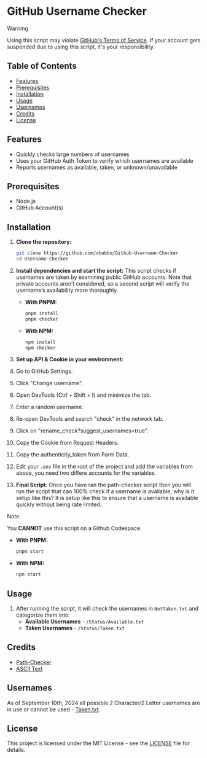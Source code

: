 # GitHub Username Checker

> [!WARNING]
> Using this script may violate [GitHub's Terms of Service](https://docs.github.com/en/site-policy/github-terms/github-terms-of-service). If your account gets suspended due to using this script, it's your responsibility.

## Table of Contents
- [Features](#features)
- [Prerequisites](#prerequisites)
- [Installation](#installation)
- [Usage](#usage)
- [Usernames](#usernames)
- [Credits](#credits)
- [License](#license)

## Features
- Quickly checks large numbers of usernames
- Uses your GitHub Auth Token to verify which usernames are available
- Reports usernames as available, taken, or unknown/unavailable

## Prerequisites
- Node.js
- GitHub Account(s)

## Installation

1. **Clone the repository:**
    ```bash
    git clone https://github.com/xbubbo/Github-Username-Checker
    cd Username-Checker
    ```

2. **Install dependencies and start the script:**
This script checks if usernames are taken by examining public GitHub accounts. Note that private accounts aren’t considered, so a second script will verify the username’s availability more thoroughly. 

   - **With PNPM:**
     ```bash
     pnpm install
     pnpm checker
     ```

   - **With NPM:**
     ```bash
     npm install
     npm checker
     ```

3. **Set up API & Cookie in your environment:**

1. Go to GitHub Settings.
2. Click "Change username".
3. Open DevTools (Ctrl + Shift + I) and minimize the tab.
4. Enter a random username.
5. Re-open DevTools and search "check" in the network tab.
6. Click on "rename_check?suggest_usernames=true".
7. Copy the Cookie from Request Headers.
8. Copy the authenticity_token from Form Data.
9. Edit your `.env` file in the root of the project and add the variables from above, you need two differe accounts for the variables.
4. **Final Script**:
Once you have ran the path-checker script then you will run the script that can 100% check if a username is available, why is it setup like this?
It is setup like this to ensure that a username is available quickly without being rate limited.

> [!NOTE]
> You **CANNOT** use this script on a Github Codespace.

   - **With PNPM:**
     ```bash
     pnpm start
     ```

   - **With NPM:**
     ```bash
     npm start
     ```

## Usage
1. After running the script, it will check the usernames in `NotTaken.txt` and categorize them into:
   - **Available Usernames** - `/Status/Available.txt`
   - **Taken Usernames** - `/Status/Taken.txt`

## Credits
- [Path-Checker](https://github.com/4q-u4/GitHub-Username-Availability-Checker)
- [ASCII Text](https://www.asciiart.eu/text-to-ascii-art)

## Usernames 
As of September 10th, 2024 all possible 2 Character/2 Letter usernames are in use or cannot be used - [Taken.txt](https://github.com/xbubbo/Github-Username-Checker/blob/Archive/9-10-2024/2-Letter/Taken.txt).
## License
This project is licensed under the MIT License - see the [LICENSE](LICENSE) file for details.
